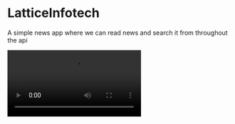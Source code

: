 # LatticeInfotech
A simple news app where we can read news and search it from throughout the api

![Video](https://user-images.githubusercontent.com/86509973/154206879-09166990-667e-4f38-b675-4e1bf8ef53ac.mp4)
